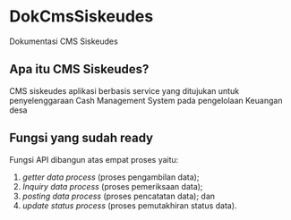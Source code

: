# DokCmsSiskeudes
 Dokumentasi CMS Siskeudes
 
## Apa itu CMS Siskeudes?
CMS siskeudes aplikasi berbasis service yang ditujukan untuk penyelenggaraan Cash Management System pada pengelolaan Keuangan desa

## Fungsi yang sudah ready

Fungsi API dibangun atas empat proses yaitu:
1)	<i>getter data process</i> (proses pengambilan data); 
2)	<i>Inquiry data process</i> (proses pemeriksaan data);
3)	<i>posting data process</i> (proses pencatatan data); dan
4)	<i>update status process</i> (proses pemutakhiran status data).

